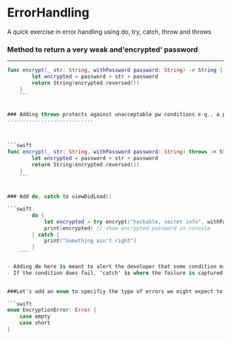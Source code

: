 # ErrorHandling

A quick exercise in error handling using do, try, catch, throw and throws

### Method to return a very weak and'encrypted' password
-----------------------------

```swift
func encrypt(_ str: String, withPassword password: String) -> String {
        let encrypted = password + str + password
        return String(encrypted.reversed())
    }
    ```
    

### Adding throws protects against unacceptable pw conditions e.g., a password called password or no password at all!
----------------------------



```swift
func encrypt(_ str: String, withPassword password: String) throws -> String {
        let encrypted = password + str + password
        return String(encrypted.reversed())
    }
    ```
    
    
### Add do, catch to viewDidLoad() 

```swift
        do {
            let encrypted = try encrypt("hackable, secret info", withPassword: "123456")
            print(encrypted) // show encrypted password in console
        } catch {
            print("Something ain't right")
        }
    ```
    
- Adding do here is meant to alert the developer that some condition might fail 
- If the condition does fail, 'catch' is where the failure is captured


###Let's add an enum to specifiy the type of errors we might expect to see. In this case the pw might be too short or the user doesn't add a password

```swift 
enum EncryptionError: Error {
    case empty
    case short
}
```
